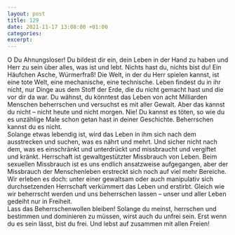 ```yaml
---
layout: post
title: 129
date: 2021-11-17 13:08:00 +01:00
categories: 
excerpt: 
---
```


O Du Ahnungsloser! Du bildest dir ein, dein Leben in der Hand zu haben und Herr zu sein über alles, was ist und lebt. Nichts hast du, nichts bist du! Ein Häufchen Asche, Würmerfraß! Die Welt, in der du Herr spielen kannst, ist eine tote Welt, eine mechanische, eine technische. Leben findest du in ihr nicht, nur Dinge aus dem Stoff der Erde, die du nicht gemacht hast und die vor dir da war. Du wähnst, du könntest das Leben von acht Milliarden Menschen beherrschen und versuchst es mit aller Gewalt. Aber das kannst du nicht – nicht heute und nicht morgen. Nie! Du kannst es töten, so wie du es unzählige Male schon getan hast in deiner Geschichte. Beherrschen kannst du es nicht.\
Solange etwas lebendig ist, wird das Leben in ihm sich nach dem ausstrecken und suchen, was es nährt und mehrt. Und sicher nicht nach dem, was es einschränkt und unterdrückt und missbraucht und vergiftet und kränkt. Herrschaft ist gewaltgestützter Missbrauch von Leben. Beim sexuellen Missbrauch ist es uns endlich ansatzweise aufgegangen, aber der Missbrauch der Menschenleben erstreckt sich noch auf viel mehr Bereiche. Wir erleben es doch: unter einer gewaltsam oder auch manipulativ sich durchsetzenden Herrschaft verkümmert das Leben und erstirbt. Gleich wie wir beherrscht werden und uns beherrschen lassen – unser und aller Leben gedeiht nur in Freiheit.\
Lass das Beherrschenwollen bleiben! Solange du meinst, herrschen und bestimmen und dominieren zu müssen, wirst auch du unfrei sein. Erst wenn du es sein lässt, bist du frei. Und lebst auf zusammen mit allen Freien!
